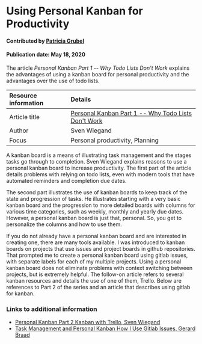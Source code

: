 
# Using Personal Kanban for Productivity

#### Contributed by [Patricia  Grubel](https://github.com/pagrubel "Patricia Grubel Github Profile")
#### Publication date: May 18, 2020


The article *Personal Kanban Part 1 -- Why Todo Lists Don't Work* explains the
advantages of using a kanban board for personal productivity and the advantages 
over the use of todo lists.

Resource information | Details 
:--- | :--- 
Article title  | [Personal Kanban Part 1 -- Why Todo Lists Don't Work](https://hackernoon.com/personal-kanban-part-1-why-todo-lists-don-t-work-3b5c6dc78708)
Author | Sven Wiegand
Focus | Personal productivity, Planning

A kanban board is a means of illustrating task management and the stages tasks
go through to completion. Sven Wiegand explains reasons to use a personal
kanban board to increase productivity.  The first part of the article details
problems with relying on todo lists, even with modern tools that have automated
reminders and completion due dates.
  
The second part illustrates the use of kanban boards to keep track of the state
and progression of tasks. He illustrates starting with a very basic kanban
board and the progression to more detailed boards with columns for various time
categories, such as weekly, monthly and yearly due dates. However, a personal
kanban board is just that, personal. So, you get to personalize the columns and
how to use them.

If you do not already have a personal kanban board and are interested in
creating one, there are many tools available. I was introduced to kanban boards
on projects that use issues and project boards in github repositories. That
prompted me to create a personal kanban board using gitlab issues, with separate
labels for each of my multiple projects. Using a personal kanban board does
not eliminate problems with context switching between projects, but is extremely
helpful. The follow-on article refers to several kanban resources and details
the use of one of them, Trello. Below are references to Part 2 of the series
and an article that describes using gitlab for kanban.

### Links to additional information
- [Personal Kanban Part 2 Kanban with Trello, Sven Wiegand](https://hackernoon.com/personal-kanban-part-2-personal-kanban-with-trello-a6bd6cdb0588)
- [Task Management and Personal Kanban How I Use Gitlab Issues, Gerard Braad](http://gbraad.nl/blog/task-management-and-personal-kanban-how-i-use-gitlab-issues.html)

<!---
Publish: yes
RSS update: 2020-06-26
Categories: Skills 
Topics: Personal Productivity and Sustainability 
Level: 
Prerequisites: defaults
Aggregate: none
--->
